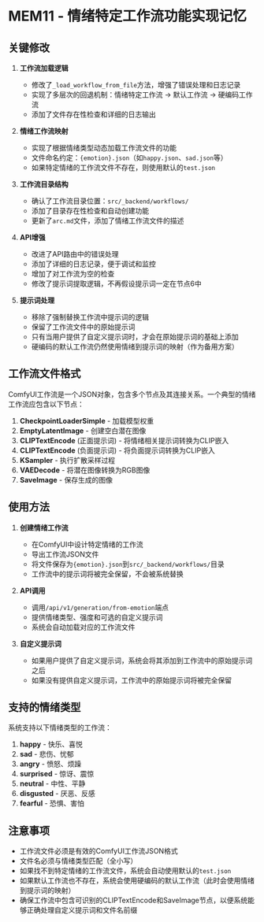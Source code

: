 # MEM11 - 情绪特定工作流功能实现记忆

## 关键修改

1. **工作流加载逻辑**
   - 修改了`_load_workflow_from_file`方法，增强了错误处理和日志记录
   - 实现了多层次的回退机制：情绪特定工作流 → 默认工作流 → 硬编码工作流
   - 添加了文件存在性检查和详细的日志输出

2. **情绪工作流映射**
   - 实现了根据情绪类型动态加载工作流文件的功能
   - 文件命名约定：`{emotion}.json`（如`happy.json`、`sad.json`等）
   - 如果特定情绪的工作流文件不存在，则使用默认的`test.json`

3. **工作流目录结构**
   - 确认了工作流目录位置：`src/_backend/workflows/`
   - 添加了目录存在性检查和自动创建功能
   - 更新了`arc.md`文件，添加了情绪工作流文件的描述

4. **API增强**
   - 改进了API路由中的错误处理
   - 添加了详细的日志记录，便于调试和监控
   - 增加了对工作流为空的检查
   - 修改了提示词提取逻辑，不再假设提示词一定在节点6中

5. **提示词处理**
   - 移除了强制替换工作流中提示词的逻辑
   - 保留了工作流文件中的原始提示词
   - 只有当用户提供了自定义提示词时，才会在原始提示词的基础上添加
   - 硬编码的默认工作流仍然使用情绪到提示词的映射（作为备用方案）

## 工作流文件格式

ComfyUI工作流是一个JSON对象，包含多个节点及其连接关系。一个典型的情绪工作流应包含以下节点：

1. **CheckpointLoaderSimple** - 加载模型权重
2. **EmptyLatentImage** - 创建空白潜在图像
3. **CLIPTextEncode** (正面提示词) - 将情绪相关提示词转换为CLIP嵌入
4. **CLIPTextEncode** (负面提示词) - 将负面提示词转换为CLIP嵌入
5. **KSampler** - 执行扩散采样过程
6. **VAEDecode** - 将潜在图像转换为RGB图像
7. **SaveImage** - 保存生成的图像

## 使用方法

1. **创建情绪工作流**
   - 在ComfyUI中设计特定情绪的工作流
   - 导出工作流JSON文件
   - 将文件保存为`{emotion}.json`到`src/_backend/workflows/`目录
   - 工作流中的提示词将被完全保留，不会被系统替换

2. **API调用**
   - 调用`/api/v1/generation/from-emotion`端点
   - 提供情绪类型、强度和可选的自定义提示词
   - 系统会自动加载对应的工作流文件

3. **自定义提示词**
   - 如果用户提供了自定义提示词，系统会将其添加到工作流中的原始提示词之后
   - 如果没有提供自定义提示词，工作流中的原始提示词将被完全保留

## 支持的情绪类型

系统支持以下情绪类型的工作流：

1. **happy** - 快乐、喜悦
2. **sad** - 悲伤、忧郁
3. **angry** - 愤怒、烦躁
4. **surprised** - 惊讶、震惊
5. **neutral** - 中性、平静
6. **disgusted** - 厌恶、反感
7. **fearful** - 恐惧、害怕

## 注意事项

- 工作流文件必须是有效的ComfyUI工作流JSON格式
- 文件名必须与情绪类型匹配（全小写）
- 如果找不到特定情绪的工作流文件，系统会自动使用默认的`test.json`
- 如果默认工作流也不存在，系统会使用硬编码的默认工作流（此时会使用情绪到提示词的映射）
- 确保工作流中包含可识别的CLIPTextEncode和SaveImage节点，以便系统能够正确处理自定义提示词和文件名前缀 